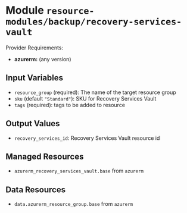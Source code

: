 
# Module `resource-modules/backup/recovery-services-vault`

Provider Requirements:
* **azurerm:** (any version)

## Input Variables
* `resource_group` (required): The name of the target resource group
* `sku` (default `"Standard"`): SKU for Recovery Services Vault
* `tags` (required): tags to be added to resource

## Output Values
* `recovery_services_id`: Recovery Services Vault resource id

## Managed Resources
* `azurerm_recovery_services_vault.base` from `azurerm`

## Data Resources
* `data.azurerm_resource_group.base` from `azurerm`

